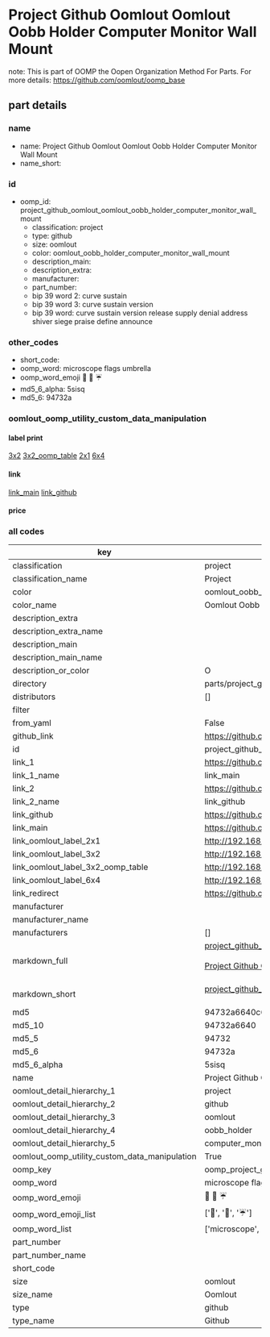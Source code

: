# Project Github Oomlout Oomlout Oobb Holder Computer Monitor Wall Mount  

note: This is part of OOMP the Oopen Organization Method For Parts. For more details: https://github.com/oomlout/oomp_base

##  part details
  







### name
* name: Project Github Oomlout Oomlout Oobb Holder Computer Monitor Wall Mount
* name_short: 
### id
* oomp_id: project_github_oomlout_oomlout_oobb_holder_computer_monitor_wall_mount
  * classification: project
  * type: github
  * size: oomlout
  * color: oomlout_oobb_holder_computer_monitor_wall_mount
  * description_main: 
  * description_extra: 
  * manufacturer: 
  * part_number: 
  * bip 39 word 2: curve sustain
  * bip 39 word 3: curve sustain version
  * bip 39 word: curve sustain version release supply denial address shiver siege praise define announce

### other_codes
* short_code: 
* oomp_word: microscope flags umbrella
* oomp_word_emoji :microscope: :flags: :umbrella:
* md5_6_alpha: 5sisq
* md5_6: 94732a






### oomlout_oomp_utility_custom_data_manipulation
#### label print
[3x2](http://192.168.1.245:1112/?label=oomp%205sisq)
[3x2_oomp_table](http://192.168.1.108:1112/?label=oomp%205sisq)
[2x1](http://192.168.1.242:1112/?label=oomp%205sisq)
[6x4](http://192.168.1.55:1112/?label=oomp%205sisq)    

#### link

[link_main](https://github.com/oomlout/oomlout_oomp_version_1_messy/tree/main/parts/project_github_oomlout_oomlout_oobb_holder_computer_monitor_wall_mount) [link_github](https://github.com/oomlout/oomlout_oomp_version_1_messy/tree/main/parts/project_github_oomlout_oomlout_oobb_holder_computer_monitor_wall_mount)                             

#### price







### all codes 
| key | value |  
| --- | --- |  
| classification | project |  
| classification_name | Project |  
| color | oomlout_oobb_holder_computer_monitor_wall_mount |  
| color_name | Oomlout Oobb Holder Computer Monitor Wall Mount |  
| description_extra |  |  
| description_extra_name |  |  
| description_main |  |  
| description_main_name |  |  
| description_or_color | O  |  
| directory | parts/project_github_oomlout_oomlout_oobb_holder_computer_monitor_wall_mount |  
| distributors | [] |  
| filter |  |  
| from_yaml | False |  
| github_link | https://github.com/oomlout/oomlout_oomp_part_src/tree/main/parts/project_github_oomlout_oomlout_oobb_holder_computer_monitor_wall_mount |  
| id | project_github_oomlout_oomlout_oobb_holder_computer_monitor_wall_mount |  
| link_1 | https://github.com/oomlout/oomlout_oomp_version_1_messy/tree/main/parts/project_github_oomlout_oomlout_oobb_holder_computer_monitor_wall_mount |  
| link_1_name | link_main |  
| link_2 | https://github.com/oomlout/oomlout_oomp_version_1_messy/tree/main/parts/project_github_oomlout_oomlout_oobb_holder_computer_monitor_wall_mount |  
| link_2_name | link_github |  
| link_github | https://github.com/oomlout/oomlout_oomp_version_1_messy/tree/main/parts/project_github_oomlout_oomlout_oobb_holder_computer_monitor_wall_mount |  
| link_main | https://github.com/oomlout/oomlout_oomp_version_1_messy/tree/main/parts/project_github_oomlout_oomlout_oobb_holder_computer_monitor_wall_mount |  
| link_oomlout_label_2x1 | http://192.168.1.242:1112/?label=oomp%205sisq |  
| link_oomlout_label_3x2 | http://192.168.1.245:1112/?label=oomp%205sisq |  
| link_oomlout_label_3x2_oomp_table | http://192.168.1.108:1112/?label=oomp%205sisq |  
| link_oomlout_label_6x4 | http://192.168.1.55:1112/?label=oomp%205sisq |  
| link_redirect | https://github.com/oomlout/oomlout_oomp_version_1_messy/tree/main/parts/project_github_oomlout_oomlout_oobb_holder_computer_monitor_wall_mount |  
| manufacturer |  |  
| manufacturer_name |  |  
| manufacturers | [] |  
| markdown_full | [project_github_oomlout_oomlout_oobb_holder_computer_monitor_wall_mount](none)<br>[](none)<br>[Project Github Oomlout Oomlout Oobb Holder Computer Monitor Wall Mount](none)<br><br> |  
| markdown_short | [project_github_oomlout_oomlout_oobb_holder_computer_monitor_wall_mount](none)<br><br> |  
| md5 | 94732a6640c6206ce9eceb53e5b6b9b2 |  
| md5_10 | 94732a6640 |  
| md5_5 | 94732 |  
| md5_6 | 94732a |  
| md5_6_alpha | 5sisq |  
| name | Project Github Oomlout Oomlout Oobb Holder Computer Monitor Wall Mount |  
| oomlout_detail_hierarchy_1 | project |  
| oomlout_detail_hierarchy_2 | github |  
| oomlout_detail_hierarchy_3 | oomlout |  
| oomlout_detail_hierarchy_4 | oobb_holder |  
| oomlout_detail_hierarchy_5 | computer_monitor_wall_mount |  
| oomlout_oomp_utility_custom_data_manipulation | True |  
| oomp_key | oomp_project_github_oomlout_oomlout_oobb_holder_computer_monitor_wall_mount |  
| oomp_word | microscope flags umbrella |  
| oomp_word_emoji | :microscope: :flags: :umbrella: |  
| oomp_word_emoji_list | [':microscope:', ':flags:', ':umbrella:'] |  
| oomp_word_list | ['microscope', 'flags', 'umbrella'] |  
| part_number |  |  
| part_number_name |  |  
| short_code |  |  
| size | oomlout |  
| size_name | Oomlout |  
| type | github |  
| type_name | Github |  

